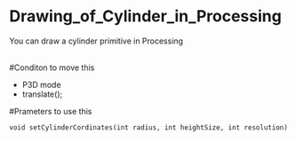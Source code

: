 # Drawing_of_Cylinder_in_Processing
You can draw a cylinder primitive in Processing<br>
<br>

#Conditon to move this<br>
  - P3D mode
  - translate();

#Prameters to use this<br>

    void setCylinderCordinates(int radius, int heightSize, int resolution)
    
